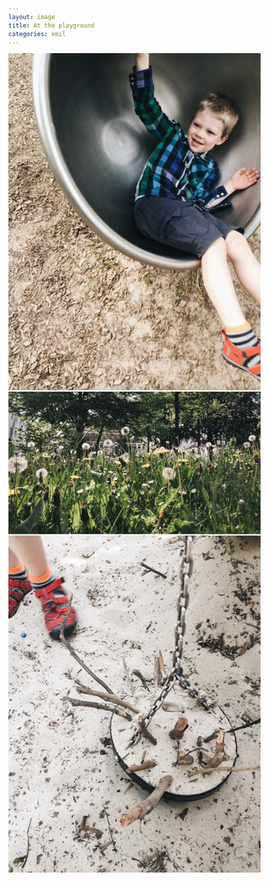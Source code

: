 ```yaml
---
layout: image
title: At the playground
categories: emil
---
```

<div class="breakout">

<img class="mrl-0" src="/i/IMG_0996.jpg"/>

<img class="mry-3" src="/i/IMG_0993.jpg"/>

<img class="mrr-0" src="/i/IMG_1001.jpg"/>

</div>
